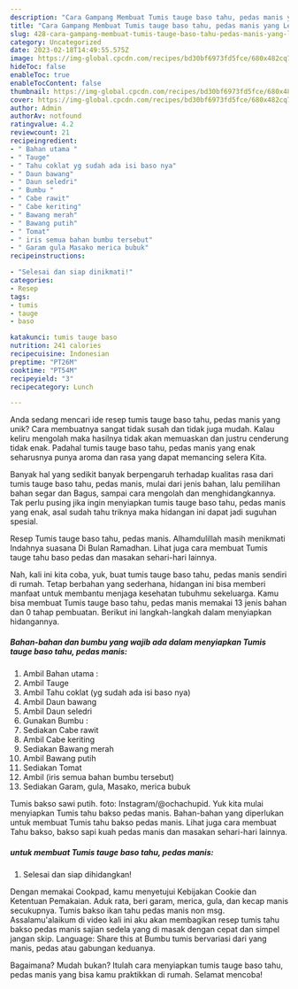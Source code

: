 ```yaml
---
description: "Cara Gampang Membuat Tumis tauge baso tahu, pedas manis yang Lezat"
title: "Cara Gampang Membuat Tumis tauge baso tahu, pedas manis yang Lezat"
slug: 428-cara-gampang-membuat-tumis-tauge-baso-tahu-pedas-manis-yang-lezat
category: Uncategorized
date: 2023-02-18T14:49:55.575Z
image: https://img-global.cpcdn.com/recipes/bd30bf6973fd5fce/680x482cq70/tumis-tauge-baso-tahu-pedas-manis-foto-resep-utama.jpg
hideToc: false
enableToc: true
enableTocContent: false
thumbnail: https://img-global.cpcdn.com/recipes/bd30bf6973fd5fce/680x482cq70/tumis-tauge-baso-tahu-pedas-manis-foto-resep-utama.jpg
cover: https://img-global.cpcdn.com/recipes/bd30bf6973fd5fce/680x482cq70/tumis-tauge-baso-tahu-pedas-manis-foto-resep-utama.jpg
author: Admin
authorAv: notfound
ratingvalue: 4.2
reviewcount: 21
recipeingredient:
- " Bahan utama "
- " Tauge"
- " Tahu coklat yg sudah ada isi baso nya"
- " Daun bawang"
- " Daun seledri"
- " Bumbu "
- " Cabe rawit"
- " Cabe keriting"
- " Bawang merah"
- " Bawang putih"
- " Tomat"
- " iris semua bahan bumbu tersebut"
- " Garam gula Masako merica bubuk"
recipeinstructions:

- "Selesai dan siap dinikmati!"
categories:
- Resep
tags:
- tumis
- tauge
- baso

katakunci: tumis tauge baso 
nutrition: 241 calories
recipecuisine: Indonesian
preptime: "PT26M"
cooktime: "PT54M"
recipeyield: "3"
recipecategory: Lunch

---
```





Anda sedang mencari ide resep tumis tauge baso tahu, pedas manis yang unik? Cara membuatnya sangat tidak susah dan tidak juga mudah. Kalau keliru mengolah maka hasilnya tidak akan memuaskan dan justru cenderung tidak enak. Padahal tumis tauge baso tahu, pedas manis yang enak seharusnya punya aroma dan rasa yang dapat memancing selera Kita.





Banyak hal yang sedikit banyak berpengaruh terhadap kualitas rasa dari tumis tauge baso tahu, pedas manis, mulai dari jenis bahan, lalu pemilihan bahan segar dan Bagus, sampai cara mengolah dan menghidangkannya. Tak perlu pusing jika ingin menyiapkan tumis tauge baso tahu, pedas manis yang enak,      asal sudah tahu triknya maka hidangan ini dapat jadi suguhan spesial.














Resep Tumis tauge baso tahu, pedas manis. Alhamdulillah masih menikmati Indahnya suasana Di Bulan Ramadhan. Lihat juga cara membuat Tumis tauge tahu baso pedas dan masakan sehari-hari lainnya.






Nah, kali ini kita coba, yuk, buat tumis tauge baso tahu, pedas manis sendiri di rumah. Tetap berbahan yang sederhana, hidangan ini bisa memberi manfaat untuk membantu menjaga kesehatan tubuhmu sekeluarga. Kamu bisa membuat Tumis tauge baso tahu, pedas manis memakai 13 jenis bahan dan 0 tahap pembuatan. Berikut ini langkah-langkah dalam menyiapkan hidangannya.

<!--inarticleads1-->

##### Bahan-bahan dan bumbu yang wajib ada dalam menyiapkan Tumis tauge baso tahu, pedas manis:

1. Ambil  Bahan utama :
1. Ambil  Tauge
1. Ambil  Tahu coklat (yg sudah ada isi baso nya)
1. Ambil  Daun bawang
1. Ambil  Daun seledri
1. Gunakan  Bumbu :
1. Sediakan  Cabe rawit
1. Ambil  Cabe keriting
1. Sediakan  Bawang merah
1. Ambil  Bawang putih
1. Sediakan  Tomat
1. Ambil  (iris semua bahan bumbu tersebut)
1. Sediakan  Garam, gula, Masako, merica bubuk


Tumis bakso sawi putih. foto: Instagram/@ochachupid. Yuk kita mulai menyiapkan Tumis tahu bakso pedas manis. Bahan-bahan yang diperlukan untuk membuat Tumis tahu bakso pedas manis. Lihat juga cara membuat Tahu bakso, bakso sapi kuah pedas manis dan masakan sehari-hari lainnya. 

<!--inarticleads2-->

#####  untuk membuat Tumis tauge baso tahu, pedas manis:


1. Selesai dan siap dihidangkan!

Dengan memakai Cookpad, kamu menyetujui Kebijakan Cookie dan Ketentuan Pemakaian. Aduk rata, beri garam, merica, gula, dan kecap manis secukupnya. Tumis bakso ikan tahu pedas manis non msg. Assalamu&#39;alaikum di video kali ini aku akan membagikan resep tumis tahu bakso pedas manis sajian sedela yang di masak dengan cepat dan simpel jangan skip. Language: Share this at Bumbu tumis bervariasi dari yang manis, pedas atau gabungan keduanya. 

Bagaimana? Mudah bukan? Itulah cara menyiapkan tumis tauge baso tahu, pedas manis yang bisa kamu praktikkan di rumah. Selamat mencoba!
